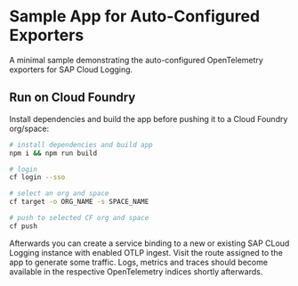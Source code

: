 # Sample App for Auto-Configured Exporters

A minimal sample demonstrating the auto-configured OpenTelemetry exporters for SAP Cloud Logging.

## Run on Cloud Foundry

Install dependencies and build the app before pushing it to a Cloud Foundry org/space:

```bash
# install dependencies and build app
npm i && npm run build

# login
cf login --sso

# select an org and space
cf target -o ORG_NAME -s SPACE_NAME 

# push to selected CF org and space
cf push
```

Afterwards you can create a service binding to a new or existing SAP CLoud Logging instance with enabled OTLP ingest.
Visit the route assigned to the app to generate some traffic.
Logs, metrics and traces should become available in the respective OpenTelemetry indices shortly afterwards.
